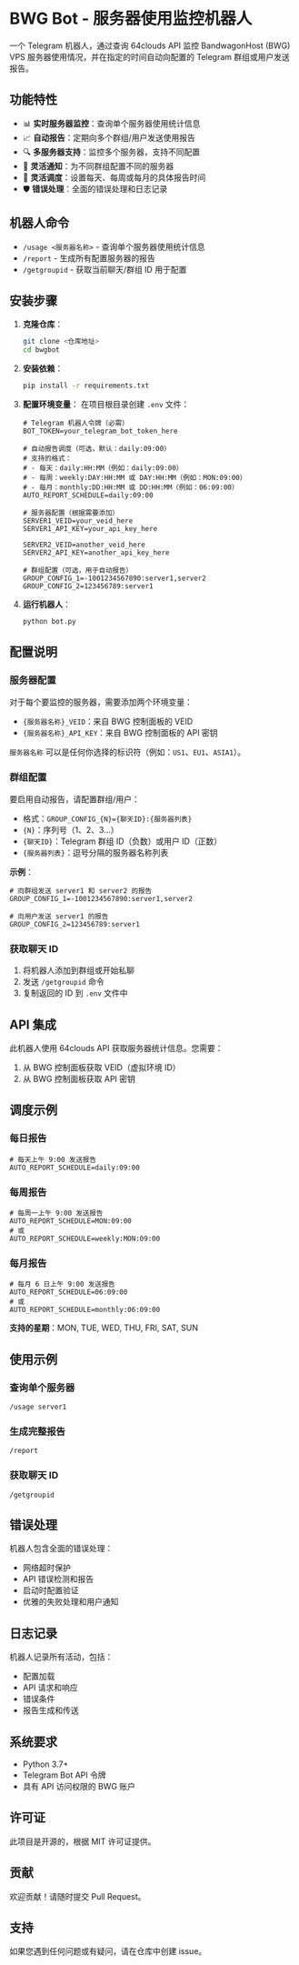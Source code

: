 # BWG Bot - 服务器使用监控机器人

一个 Telegram 机器人，通过查询 64clouds API 监控 BandwagonHost (BWG) VPS 服务器使用情况，并在指定的时间自动向配置的 Telegram 群组或用户发送报告。

## 功能特性

- 📊 **实时服务器监控**：查询单个服务器使用统计信息
- 📈 **自动报告**：定期向多个群组/用户发送使用报告
- 🔍 **多服务器支持**：监控多个服务器，支持不同配置
- 🎯 **灵活通知**：为不同群组配置不同的服务器
- 📅 **灵活调度**：设置每天、每周或每月的具体报告时间
- 🛡️ **错误处理**：全面的错误处理和日志记录

## 机器人命令

- `/usage <服务器名称>` - 查询单个服务器使用统计信息
- `/report` - 生成所有配置服务器的报告
- `/getgroupid` - 获取当前聊天/群组 ID 用于配置

## 安装步骤

1. **克隆仓库**：
   ```bash
   git clone <仓库地址>
   cd bwgbot
   ```

2. **安装依赖**：
   ```bash
   pip install -r requirements.txt
   ```

3. **配置环境变量**：
   在项目根目录创建 `.env` 文件：
   ```env
   # Telegram 机器人令牌（必需）
   BOT_TOKEN=your_telegram_bot_token_here
   
   # 自动报告调度（可选，默认：daily:09:00）
   # 支持的格式：
   # - 每天：daily:HH:MM（例如：daily:09:00）
   # - 每周：weekly:DAY:HH:MM 或 DAY:HH:MM（例如：MON:09:00）
   # - 每月：monthly:DD:HH:MM 或 DD:HH:MM（例如：06:09:00）
   AUTO_REPORT_SCHEDULE=daily:09:00
   
   # 服务器配置（根据需要添加）
   SERVER1_VEID=your_veid_here
   SERVER1_API_KEY=your_api_key_here
   
   SERVER2_VEID=another_veid_here
   SERVER2_API_KEY=another_api_key_here
   
   # 群组配置（可选，用于自动报告）
   GROUP_CONFIG_1=-1001234567890:server1,server2
   GROUP_CONFIG_2=123456789:server1
   ```

4. **运行机器人**：
   ```bash
   python bot.py
   ```

## 配置说明

### 服务器配置

对于每个要监控的服务器，需要添加两个环境变量：
- `{服务器名称}_VEID`：来自 BWG 控制面板的 VEID
- `{服务器名称}_API_KEY`：来自 BWG 控制面板的 API 密钥

`服务器名称` 可以是任何你选择的标识符（例如：`US1`、`EU1`、`ASIA1`）。

### 群组配置

要启用自动报告，请配置群组/用户：
- 格式：`GROUP_CONFIG_{N}={聊天ID}:{服务器列表}`
- `{N}`：序列号（1、2、3...）
- `{聊天ID}`：Telegram 群组 ID（负数）或用户 ID（正数）
- `{服务器列表}`：逗号分隔的服务器名称列表

**示例**：
```env
# 向群组发送 server1 和 server2 的报告
GROUP_CONFIG_1=-1001234567890:server1,server2

# 向用户发送 server1 的报告
GROUP_CONFIG_2=123456789:server1
```

### 获取聊天 ID

1. 将机器人添加到群组或开始私聊
2. 发送 `/getgroupid` 命令
3. 复制返回的 ID 到 `.env` 文件中

## API 集成

此机器人使用 64clouds API 获取服务器统计信息。您需要：
1. 从 BWG 控制面板获取 VEID（虚拟环境 ID）
2. 从 BWG 控制面板获取 API 密钥

## 调度示例

### 每日报告
```env
# 每天上午 9:00 发送报告
AUTO_REPORT_SCHEDULE=daily:09:00
```

### 每周报告
```env
# 每周一上午 9:00 发送报告
AUTO_REPORT_SCHEDULE=MON:09:00
# 或
AUTO_REPORT_SCHEDULE=weekly:MON:09:00
```

### 每月报告
```env
# 每月 6 日上午 9:00 发送报告
AUTO_REPORT_SCHEDULE=06:09:00
# 或
AUTO_REPORT_SCHEDULE=monthly:06:09:00
```

**支持的星期**：MON, TUE, WED, THU, FRI, SAT, SUN

## 使用示例

### 查询单个服务器
```
/usage server1
```

### 生成完整报告
```
/report
```

### 获取聊天 ID
```
/getgroupid
```

## 错误处理

机器人包含全面的错误处理：
- 网络超时保护
- API 错误检测和报告
- 启动时配置验证
- 优雅的失败处理和用户通知

## 日志记录

机器人记录所有活动，包括：
- 配置加载
- API 请求和响应
- 错误条件
- 报告生成和传送

## 系统要求

- Python 3.7+
- Telegram Bot API 令牌
- 具有 API 访问权限的 BWG 账户

## 许可证

此项目是开源的，根据 MIT 许可证提供。

## 贡献

欢迎贡献！请随时提交 Pull Request。

## 支持

如果您遇到任何问题或有疑问，请在仓库中创建 issue。